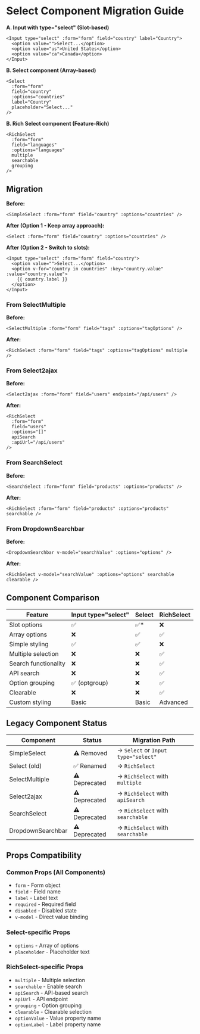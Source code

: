 # Select Component Migration Guide

**A. Input with type="select" (Slot-based)**
```vue
<Input type="select" :form="form" field="country" label="Country">
  <option value="">Select...</option>
  <option value="us">United States</option>
  <option value="ca">Canada</option>
</Input>
```

**B. Select component (Array-based)**
```vue
<Select 
  :form="form" 
  field="country" 
  :options="countries" 
  label="Country" 
  placeholder="Select..." 
/>
```

**B. Rich Select component (Feature-Rich)**
```vue
<RichSelect 
  :form="form" 
  field="languages" 
  :options="languages" 
  multiple 
  searchable 
  grouping 
/>
```

## Migration 

**Before:**
```vue
<SimpleSelect :form="form" field="country" :options="countries" />
```

**After (Option 1 - Keep array approach):**
```vue
<Select :form="form" field="country" :options="countries" />
```

**After (Option 2 - Switch to slots):**
```vue
<Input type="select" :form="form" field="country">
  <option value="">Select...</option>
  <option v-for="country in countries" :key="country.value" :value="country.value">
    {{ country.label }}
  </option>
</Input>
```

### From SelectMultiple
**Before:**
```vue
<SelectMultiple :form="form" field="tags" :options="tagOptions" />
```

**After:**
```vue
<RichSelect :form="form" field="tags" :options="tagOptions" multiple />
```

### From Select2ajax
**Before:**
```vue
<Select2ajax :form="form" field="users" endpoint="/api/users" />
```

**After:**
```vue
<RichSelect 
  :form="form" 
  field="users" 
  :options="[]" 
  apiSearch 
  :apiUrl="/api/users" 
/>
```

### From SearchSelect
**Before:**
```vue
<SearchSelect :form="form" field="products" :options="products" />
```

**After:**
```vue
<RichSelect :form="form" field="products" :options="products" searchable />
```

### From DropdownSearchbar
**Before:**
```vue
<DropdownSearchbar v-model="searchValue" :options="options" />
```

**After:**
```vue
<RichSelect v-model="searchValue" :options="options" searchable clearable />
```

## Component Comparison

| Feature | Input type="select" | Select | RichSelect |
|---------|-------------------|---------|------------|
| Slot options | ✅ | ✅* | ❌ |
| Array options | ❌ | ✅ | ✅ |
| Simple styling | ✅ | ✅ | ❌ |
| Multiple selection | ❌ | ❌ | ✅ |
| Search functionality | ❌ | ❌ | ✅ |
| API search | ❌ | ❌ | ✅ |
| Option grouping | ✅ (optgroup) | ❌ | ✅ |
| Clearable | ❌ | ❌ | ✅ |
| Custom styling | Basic | Basic | Advanced |

## Legacy Component Status

| Component | Status | Migration Path |
|-----------|--------|----------------|
| SimpleSelect | ⚠️ Removed | → `Select` or `Input type="select"` |
| Select (old) | ✅ Renamed | → `RichSelect` |
| SelectMultiple | ⚠️ Deprecated | → `RichSelect` with `multiple` |
| Select2ajax | ⚠️ Deprecated | → `RichSelect` with `apiSearch` |
| SearchSelect | ⚠️ Deprecated | → `RichSelect` with `searchable` |
| DropdownSearchbar | ⚠️ Deprecated | → `RichSelect` with `searchable` |

## Props Compatibility

### Common Props (All Components)
- `form` - Form object
- `field` - Field name
- `label` - Label text
- `required` - Required field
- `disabled` - Disabled state
- `v-model` - Direct value binding

### Select-specific Props
- `options` - Array of options
- `placeholder` - Placeholder text

### RichSelect-specific Props
- `multiple` - Multiple selection
- `searchable` - Enable search
- `apiSearch` - API-based search
- `apiUrl` - API endpoint
- `grouping` - Option grouping
- `clearable` - Clearable selection
- `optionValue` - Value property name
- `optionLabel` - Label property name
